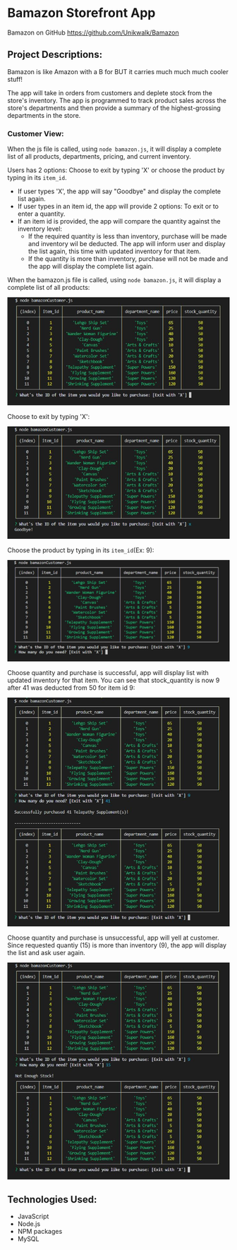 # Bamazon Storefront App

Bamazon on GitHub https://github.com/Unikwalk/Bamazon

## Project Descriptions:

Bamazon is like Amazon with a B for BUT it carries much much much cooler stuff! 

The app will take in orders from customers and deplete stock from the store's inventory. The app is programmed to track product sales across the store's departments and then provide a summary of the highest-grossing departments in the store.

### Customer View:

When the js file is called, using `node bamazon.js`, it will display a complete list of all products, departments, pricing, and current inventory. 

Users has 2 options: Choose to exit by typing 'X' or choose the product by typing in its `item_id`.

* If user types 'X', the app will say "Goodbye" and display the complete list again.
* If user types in an item id, the app will provide 2 options: To exit or to enter a quantity.
* If an item id is provided, the app will compare the quantity against the inventory level:
    * If the required quantity is less than inventory, purchase will be made and inventory wil be deducted. The app will inform user and display the list again, this time with updated inventory for that item.
    * If the quantity is more than inventory, purchase will not be made and the app will display the complete list again.


When the bamazon.js file is called, using `node bamazon.js`, it will display a complete list of all products:

![display product](displayProduct.JPG)

Choose to exit by typing 'X': 

![display product with 'X'](displayProductX.JPG)

Choose the product by typing in its `item_id`(Ex: 9):

![choose item ID](chooseItemID.JPG)

Choose quantity and purchase is successful, app will display list with updated inventory for that item.
You can see that stock_quantity is now 9 after 41 was deducted from 50 for item id 9:

![make purchase](makePurchase.JPG)

Choose quantity and purchase is unsuccessful, app will yell at customer. Since requested quantiy (15) is more than inventory (9), the app will display the list and ask user again.

![check stock](checkStock.JPG)


## Technologies Used:
* JavaScript
* Node.js
* NPM packages
* MySQL







